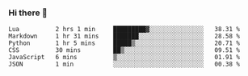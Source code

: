 ### Hi there 👋

<!--
**gustavkrist/gustavkrist** is a ✨ _special_ ✨ repository because its `README.md` (this file) appears on your GitHub profile.

Here are some ideas to get you started:

- 🔭 I’m currently working on ...
- 🌱 I’m currently learning ...
- 👯 I’m looking to collaborate on ...
- 🤔 I’m looking for help with ...
- 💬 Ask me about ...
- 📫 How to reach me: ...
- 😄 Pronouns: ...
- ⚡ Fun fact: ...
-->

<!--START_SECTION:waka-->

```text
Lua          2 hrs 1 min     █████████▓░░░░░░░░░░░░░░░   38.31 %
Markdown     1 hr 31 mins    ███████░░░░░░░░░░░░░░░░░░   28.58 %
Python       1 hr 5 mins     █████▒░░░░░░░░░░░░░░░░░░░   20.71 %
CSS          30 mins         ██▒░░░░░░░░░░░░░░░░░░░░░░   09.51 %
JavaScript   6 mins          ▒░░░░░░░░░░░░░░░░░░░░░░░░   01.91 %
JSON         1 min           ░░░░░░░░░░░░░░░░░░░░░░░░░   00.38 %
```

<!--END_SECTION:waka-->

